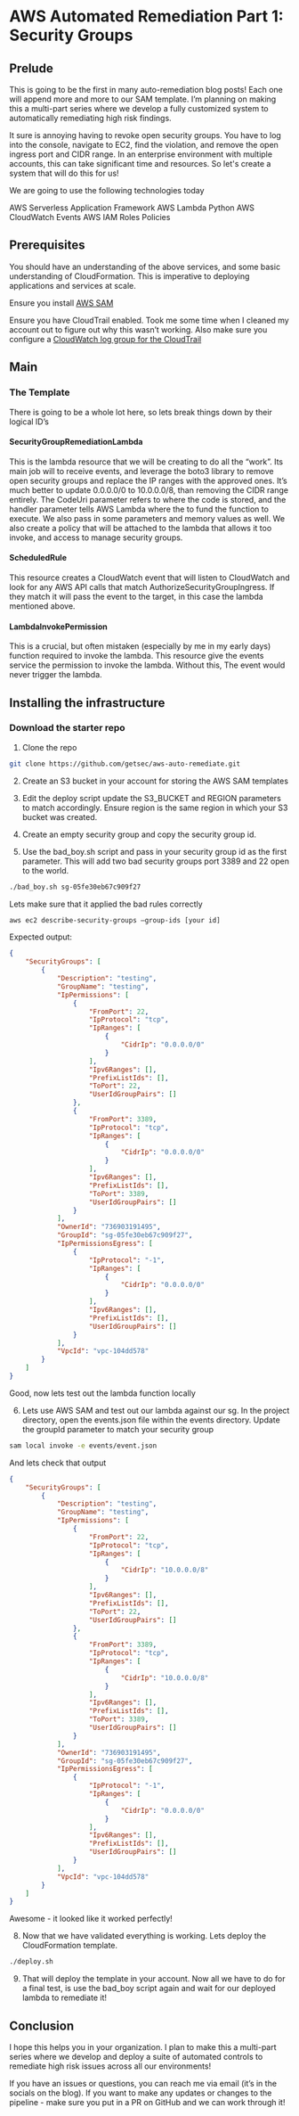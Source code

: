 # AWS Automated Remediation Part 1: Security Groups

## Prelude

This is going to be the first in many auto-remediation blog posts! Each one will append more and more to our SAM template. I’m planning on making this a multi-part series where we develop a fully customized system to automatically remediating high risk findings.

It sure is annoying having to revoke open security groups. You have to log into the console, navigate to EC2, find the violation, and remove the open ingress port and CIDR range. In an enterprise environment with multiple accounts, this can take significant time and resources. So let's create a system that will do this for us!

We are going to use the following technologies today

AWS Serverless Application Framework
AWS Lambda
Python
AWS CloudWatch
Events
AWS IAM
Roles
Policies

## Prerequisites

You should have an understanding of the above services, and some basic understanding of CloudFormation. This is imperative to deploying applications and services at scale.

Ensure you install [AWS SAM](https://docs.aws.amazon.com/serverless-application-model/latest/developerguide/serverless-sam-cli-install.html)

Ensure you have CloudTrail enabled. Took me some time when I cleaned my account out to figure out why this wasn’t working. Also make sure you configure a [CloudWatch log group for the CloudTrail](https://docs.aws.amazon.com/awscloudtrail/latest/userguide/send-cloudtrail-events-to-cloudwatch-logs.html)

## Main

### The Template
There is going to be a whole lot here, so lets break things down by their logical ID’s

#### SecurityGroupRemediationLambda
This is the lambda resource that we will be creating to do all the “work”. Its main job will to receive events, and leverage the boto3 library to remove open security groups and replace the IP ranges with the approved ones. It’s much better to update 0.0.0.0/0 to 10.0.0.0/8, than removing the CIDR range entirely. The CodeUri parameter refers to where the code is stored, and the handler parameter tells AWS Lambda where the to fund the function to execute. We also pass in some parameters and memory values as well. We also create a policy that will be attached to the lambda that allows it too invoke, and access to manage security groups.

#### ScheduledRule
This resource creates a CloudWatch event that will listen to CloudWatch and look for any AWS API calls that match AuthorizeSecurityGroupIngress. If they match it will pass the event to the target, in this case the lambda mentioned above.

#### LambdaInvokePermission
This is a crucial, but often mistaken (especially by me in my early days) function required to invoke the lambda. This resource give the events service the permission to invoke the lambda. Without this, The event would never trigger the lambda.


## Installing the infrastructure

### Download the starter repo

1. Clone the repo
```bash
git clone https://github.com/getsec/aws-auto-remediate.git 
```

2. Create an S3 bucket in your account for storing the AWS SAM templates
3. Edit the deploy script update the S3_BUCKET and REGION parameters to match accordingly. Ensure region is the same region in which your S3 bucket was created.

4. Create an empty security group and copy the security group id.
5. Use the bad_boy.sh script and pass in your security group id as the first parameter. This will add two bad security groups port 3389 and 22 open to the world.
```bash
./bad_boy.sh sg-05fe30eb67c909f27

```
Lets make sure that it applied the bad rules correctly
```bash
aws ec2 describe-security-groups —group-ids [your id]
```

Expected output:
```json
{
    "SecurityGroups": [
        {
            "Description": "testing",
            "GroupName": "testing",
            "IpPermissions": [
                {
                    "FromPort": 22,
                    "IpProtocol": "tcp",
                    "IpRanges": [
                        {
                            "CidrIp": "0.0.0.0/0"
                        }
                    ],
                    "Ipv6Ranges": [],
                    "PrefixListIds": [],
                    "ToPort": 22,
                    "UserIdGroupPairs": []
                },
                {
                    "FromPort": 3389,
                    "IpProtocol": "tcp",
                    "IpRanges": [
                        {
                            "CidrIp": "0.0.0.0/0"
                        }
                    ],
                    "Ipv6Ranges": [],
                    "PrefixListIds": [],
                    "ToPort": 3389,
                    "UserIdGroupPairs": []
                }
            ],
            "OwnerId": "736903191495",
            "GroupId": "sg-05fe30eb67c909f27",
            "IpPermissionsEgress": [
                {
                    "IpProtocol": "-1",
                    "IpRanges": [
                        {
                            "CidrIp": "0.0.0.0/0"
                        }
                    ],
                    "Ipv6Ranges": [],
                    "PrefixListIds": [],
                    "UserIdGroupPairs": []
                }
            ],
            "VpcId": "vpc-104dd578"
        }
    ]
}
```

Good, now lets test out the lambda function locally

6. Lets use AWS SAM and test out our lambda against our sg. In the project directory, open the events.json file within the events directory. Update the groupId parameter to match your security group

```bash
sam local invoke -e events/event.json 

```
And lets check that output

```json
{
    "SecurityGroups": [
        {
            "Description": "testing",
            "GroupName": "testing",
            "IpPermissions": [
                {
                    "FromPort": 22,
                    "IpProtocol": "tcp",
                    "IpRanges": [
                        {
                            "CidrIp": "10.0.0.0/8"
                        }
                    ],
                    "Ipv6Ranges": [],
                    "PrefixListIds": [],
                    "ToPort": 22,
                    "UserIdGroupPairs": []
                },
                {
                    "FromPort": 3389,
                    "IpProtocol": "tcp",
                    "IpRanges": [
                        {
                            "CidrIp": "10.0.0.0/8"
                        }
                    ],
                    "Ipv6Ranges": [],
                    "PrefixListIds": [],
                    "ToPort": 3389,
                    "UserIdGroupPairs": []
                }
            ],
            "OwnerId": "736903191495",
            "GroupId": "sg-05fe30eb67c909f27",
            "IpPermissionsEgress": [
                {
                    "IpProtocol": "-1",
                    "IpRanges": [
                        {
                            "CidrIp": "0.0.0.0/0"
                        }
                    ],
                    "Ipv6Ranges": [],
                    "PrefixListIds": [],
                    "UserIdGroupPairs": []
                }
            ],
            "VpcId": "vpc-104dd578"
        }
    ]
}
```

Awesome - it looked like it worked perfectly!

8. Now that we have validated everything is working. Lets deploy the CloudFormation template.
```bash
./deploy.sh
```

9. That will deploy the template in your account. Now all we have to do for a final test, is use the bad_boy script again and wait for our deployed lambda to remediate it!

## Conclusion

I hope this helps you in your organization. I plan to make this a multi-part series where we develop and deploy a suite of automated controls to remediate high risk issues across all our environments!

If you have an issues or questions, you can reach me via email (it’s in the socials on the blog). If you want to make any updates or changes to the pipeline - make sure you put in a PR on GitHub and we can work through it!
